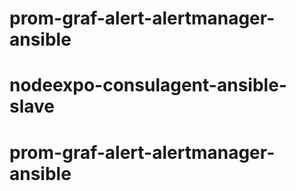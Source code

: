 # prom-graf-alert-alertmanager-ansible
# nodeexpo-consulagent-ansible-slave
# prom-graf-alert-alertmanager-ansible
